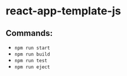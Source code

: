 # react-app-template-js
## Commands:
* `npm run start`
* `npm run build`
* `npm run test`
* `npm run eject`